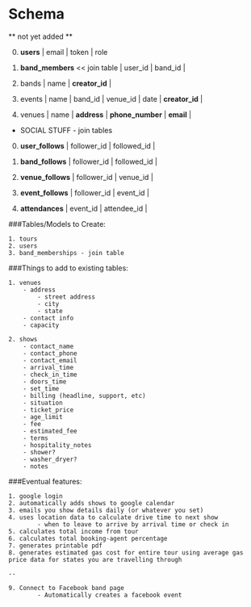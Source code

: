 # Schema

** not yet added **

0. **users**
| email | token | role 

  0. **band_members**  << join table
  | user_id | band_id |

0. bands
| name | **creator_id** |

0. events
| name | band_id | venue_id | date | **creator_id** |

0. venues
| name | **address** | **phone_number** | **email** |


* SOCIAL STUFF - join tables

0. **user_follows** 
| follower_id | followed_id |

0. **band_follows**
| follower_id | followed_id |

0. **venue_follows**
| follower_id | venue_id |

0. **event_follows**
| follower_id | event_id |

0. **attendances**
| event_id | attendee_id |

###Tables/Models to Create:

	1. tours
	2. users
	3. band_memberships - join table

###Things to add to existing tables: 

	1. venues
		- address
			- street address
			- city
			- state
		- contact info
		- capacity
	
	2. shows
	    - contact_name
		- contact_phone
		- contact_email
		- arrival_time
		- check_in_time
		- doors_time
		- set_time
		- billing (headline, support, etc) 
		- situation
		- ticket_price
		- age_limit
		- fee
		- estimated_fee
		- terms
		- hospitality_notes
		- shower?
		- washer_dryer?
		- notes
		
###Eventual features:

	1. google login
	2. automatically adds shows to google calendar
	3. emails you show details daily (or whatever you set)
	4. uses location data to calculate drive time to next show
			- when to leave to arrive by arrival time or check in
	5. calculates total income from tour
	6. calculates total booking-agent percentage
	7. generates printable pdf
	8. generates estimated gas cost for entire tour using average gas price data for states you are travelling through
	
	--
	
	9. Connect to Facebook band page 
			- Automatically creates a facebook event
		
	
